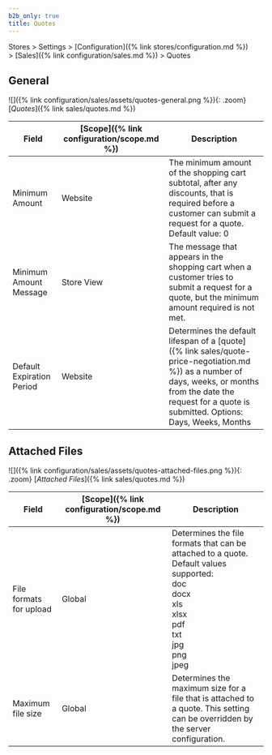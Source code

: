 ```yaml
---
b2b_only: true
title: Quotes
---
```


Stores > Settings > [Configuration]({% link stores/configuration.md %}) > [Sales]({% link configuration/sales.md %}) > Quotes

## General

![]({% link configuration/sales/assets/quotes-general.png %}){: .zoom}
[_Quotes_]({% link sales/quotes.md %})

|Field|[Scope]({% link configuration/scope.md %})|Description|
|--- |--- |--- |
|Minimum Amount|Website|The minimum amount of the shopping cart subtotal, after any discounts, that is required before a customer can submit a request for a quote. Default value: 0|
|Minimum Amount Message|Store View|The message that appears in the shopping cart when a customer tries to submit a request for a quote, but the minimum amount required is not met.|
|Default Expiration Period|Website|Determines the default lifespan of a [quote]({% link sales/quote-price-negotiation.md %}) as a number of days, weeks, or months from the date the request for a quote is submitted. Options: Days, Weeks, Months|

## Attached Files

![]({% link configuration/sales/assets/quotes-attached-files.png %}){: .zoom}
[_Attached Files_]({% link sales/quotes.md %})

|Field|[Scope]({% link configuration/scope.md %})|Description|
|--- |--- |--- |
|File formats for upload|Global|Determines the file formats that can be attached to a quote. Default values supported: <br/>doc <br/>docx <br/>xls <br/>xlsx <br/>pdf <br/>txt <br/>jpg <br/>png <br/>jpeg|
|Maximum file size|Global|Determines the maximum size for a file that is attached to a quote. This setting can be overridden by the server configuration.|

